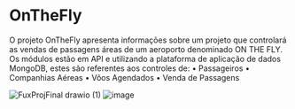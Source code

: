 # OnTheFly
O projeto OnTheFly apresenta informações sobre um projeto que controlará as vendas de passagens áreas de um 
aeroporto denominado ON THE FLY. Os módulos estão em API e utilizando a plataforma de aplicação de dados MongoDB, estes são referentes aos controles de: 
• Passageiros 
• Companhias Aéreas 
• Vôos Agendados 
• Venda de Passagens 

![FuxProjFinal drawio (1)](https://github.com/anabolito/OnTheFly/assets/115516234/8eef2704-47f9-4c86-875a-43337ba65b73)
![image](https://github.com/anabolito/OnTheFly/assets/115516234/d875a9d2-21f6-4537-885a-f1fdd7c06fcc)
